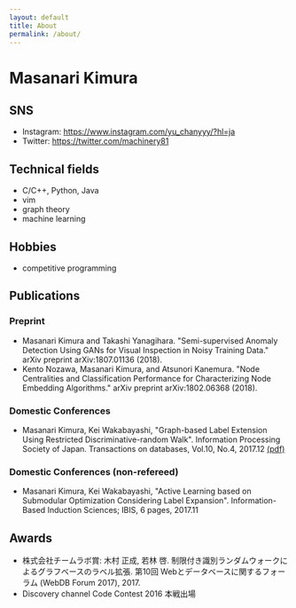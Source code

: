 ```yaml
---
layout: default
title: About
permalink: /about/
---
```


# Masanari Kimura

## SNS
* Instagram: https://www.instagram.com/yu_chanyyy/?hl=ja
* Twitter: https://twitter.com/machinery81

## Technical fields
- C/C++, Python, Java
- vim
- graph theory
- machine learning

## Hobbies
- competitive programming

## Publications
### Preprint
- Masanari Kimura and Takashi Yanagihara. "Semi-supervised Anomaly Detection Using GANs for Visual Inspection in Noisy Training Data." arXiv preprint arXiv:1807.01136 (2018).
- Kento Nozawa, Masanari Kimura, and Atsunori Kanemura. "Node Centralities and Classification Performance for Characterizing Node Embedding Algorithms." arXiv preprint arXiv:1802.06368 (2018).

### Domestic Conferences
- Masanari Kimura, Kei Wakabayashi, "Graph-based Label Extension Using Restricted Discriminative-random Walk". Information Processing Society of Japan. Transactions on databases, Vol.10, No.4, 2017.12 [(pdf)](https://ipsj.ixsq.nii.ac.jp/ej/?action=pages_view_main&active_action=repository_view_main_item_detail&item_id=184929&item_no=1&page_id=13&block_id=8)

### Domestic Conferences (non-refereed)
- Masanari Kimura, Kei Wakabayashi, "Active Learning based on Submodular Optimization Considering Label Expansion". Information-Based Induction Sciences; IBIS, 6 pages, 2017.11

## Awards
- 株式会社チームラボ賞: 木村 正成, 若林 啓. 制限付き識別ランダムウォークによるグラフベースのラベル拡張. 第10回 Webとデータベースに関するフォーラム (WebDB Forum 2017), 2017.
- Discovery channel Code Contest 2016 本戦出場
